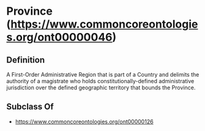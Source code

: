 # Province (https://www.commoncoreontologies.org/ont00000046)

## Definition
A First-Order Administrative Region that is part of a Country and delimits the authority of a magistrate who holds constitutionally-defined administrative jurisdiction over the defined geographic territory that bounds the Province.

## Subclass Of
- https://www.commoncoreontologies.org/ont00000126

